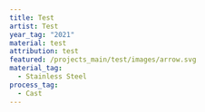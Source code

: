 ```yaml
---
title: Test
artist: Test
year_tag: "2021"
material: test
attribution: test
featured: /projects_main/test/images/arrow.svg
material_tag:
  - Stainless Steel
process_tag:
  - Cast
---
```

